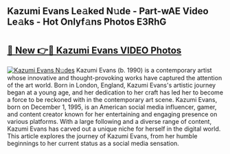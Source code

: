 ## Kazumi Evans Le𝚊ked N𝚞de - Part-wAE Video Le𝚊ks - Hot Onlyf𝚊ns Photos E3RhG

# <h2><a href="http://ac37578.deff.icu/?id=Kazumi+Evans">🔗 New 👉🔴 Kazumi Evans VIDEO Photos</a></h2>

[![Kazumi Evans N𝚞des](https://i.imgur.com/rIISA9y.gif)](http://ac37578.deff.icu/?id=Kazumi+Evans)
Kazumi Evans (b. 1990) is a contemporary artist whose innovative and thought-provoking works have captured the attention of the art world. Born in London, England, Kazumi Evans's artistic journey began at a young age, and her dedication to her craft has led her to become a force to be reckoned with in the contemporary art scene. Kazumi Evans, born on December 1, 1995, is an American social media influencer, gamer, and content creator known for her entertaining and engaging presence on various platforms. With a large following and a diverse range of content, Kazumi Evans has carved out a unique niche for herself in the digital world. This article explores the journey of Kazumi Evans, from her humble beginnings to her current status as a social media sensation.
